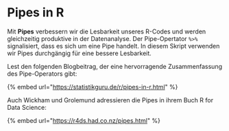 # Pipes in R

Mit **Pipes** verbessern wir die Lesbarkeit unseres R-Codes und werden gleichzeitig produktive in der Datenanalyse. Der Pipe-Opertator `%>%` signalisiert, dass es sich um eine Pipe handelt. In diesem Skript verwenden wir Pipes durchgängig für eine bessere Lesbarkeit.&#x20;

Lest den folgenden Blogbeitrag, der eine hervorragende Zusammenfassung des Pipe-Operators gibt:

{% embed url="https://statistikguru.de/r/pipes-in-r.html" %}

Auch Wickham und Grolemund adressieren die Pipes in ihrem Buch R for Data Science:

{% embed url="https://r4ds.had.co.nz/pipes.html" %}
